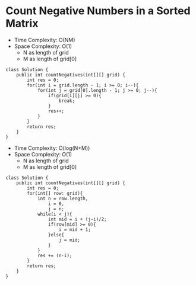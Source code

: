 # Count Negative Numbers in a Sorted Matrix

- Time Complexity: O(NM)
- Space Complexity: O(1)
  - N as length of grid
  - M as length of grid[0]

```
class Solution {
    public int countNegatives(int[][] grid) {
        int res = 0;
        for(int i = grid.length - 1; i >= 0; i--){
            for(int j = grid[0].length - 1; j >= 0; j--){
                if(grid[i][j] >= 0){
                    break;
                }
                res++;
            }
        }
        return res;
    }
}
```

- Time Complexity: O(log(N+M))
- Space Complexity: O(1)
  - N as length of grid
  - M as length of grid[0]

```
class Solution {
    public int countNegatives(int[][] grid) {
        int res = 0;
        for(int[] row: grid){
            int n = row.length,
                i = 0,
                j = n;
            while(i < j){
                int mid = i + (j-i)/2;
                if(row[mid] >= 0){
                    i = mid + 1;
                }else{
                    j = mid;
                }
            }
            res += (n-i);
        }
        return res;
    }
}
```
